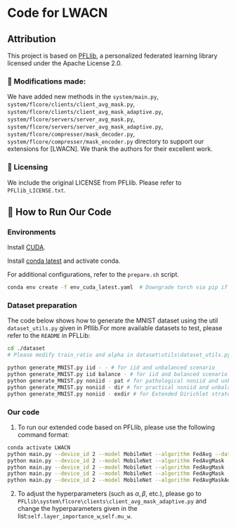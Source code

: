 # Code for LWACN
## Attribution
This project is based on [PFLlib](https://github.com/TsingZ0/PFLlib), a personalized federated learning library licensed under the Apache License 2.0.
### 🔧 Modifications made:
We have added new methods in the `system/main.py`, `system/flcore/clients/client_avg_mask.py`, `system/flcore/clients/client_avg_mask_adaptive.py`, `system/flcore/servers/server_avg_mask.py`, `system/flcore/servers/server_avg_mask_adaptive.py`, `system/flcore/compresser/mask_decoder.py`, `system/flcore/compresser/mask_encoder.py` directory to support our extensions for [LWACN].
We thank the authors for their excellent work.
### 📜 Licensing
We include the original LICENSE from PFLlib. Please refer to `PFLlib_LICENSE.txt`.
## 🚀 How to Run Our Code
### Environments
Install [CUDA](https://docs.nvidia.com/cuda/cuda-toolkit-release-notes/index.html). 

Install [conda latest](https://repo.anaconda.com/miniconda/Miniconda3-latest-Linux-x86_64.sh) and activate conda. 

For additional configurations, refer to the `prepare.sh` script.  

```bash
conda env create -f env_cuda_latest.yaml  # Downgrade torch via pip if needed to match the CUDA version
```
### Dataset preparation
The code below shows how to generate the MNIST dataset using the util `dataset_utils.py` given in Pfllib.For more available datasets to test, please refer to the `README` in PFLLib:
```bash
cd ./dataset
# Please modify train_ratio and alpha in dataset\utils\dataset_utils.py

python generate_MNIST.py iid - - # for iid and unbalanced scenario
python generate_MNIST.py iid balance - # for iid and balanced scenario
python generate_MNIST.py noniid - pat # for pathological noniid and unbalanced scenario
python generate_MNIST.py noniid - dir # for practical noniid and unbalanced scenario`
python generate_MNIST.py noniid - exdir # for Extended Dirichlet strategy 
```
### Our code
1. To run our extended code based on PFLlib, please use the following command format:
```bash
conda activate LWACN
python main.py --device_id 2 --model MobileNet --algorithm FedAvg --dataset CIFAR100_noniiddir --global_rounds 3000 --save_name CIFAR100_Mobile_dir_FedAvg
python main.py --device_id 2 --model MobileNet --algorithm FedAvgMask --dataset CIFAR100_noniiddir --global_rounds 3000 --save_name CIFAR100_Mobile_dir_0.8 --min_compress_rate 0.8
python main.py --device_id 2 --model MobileNet --algorithm FedAvgMask --dataset CIFAR100_noniiddir --global_rounds 3000 --save_name CIFAR100_Mobile_dir_0.9 --min_compress_rate 0.9
python main.py --device_id 2 --model MobileNet --algorithm FedAvgMask --dataset CIFAR100_noniiddir --global_rounds 3000 --save_name CIFAR100_Mobile_dir_0.95 --min_compress_rate 0.95
python main.py --device_id 2 --model MobileNet --algorithm FedAvgMaskAdaptive --dataset CIFAR100_noniiddir --global_rounds 3000 --save_name CIFAR100_Mobile_dir_Adaptive
```
2. To adjust the hyperparameters (such as $\alpha,\beta$, etc.), please go to `PFLlib\system\flcore\clients\client_avg_mask_adaptive.py` and change the hyperparameters given in the list:`self.layer_importance_w`,`self.mu_w`.
